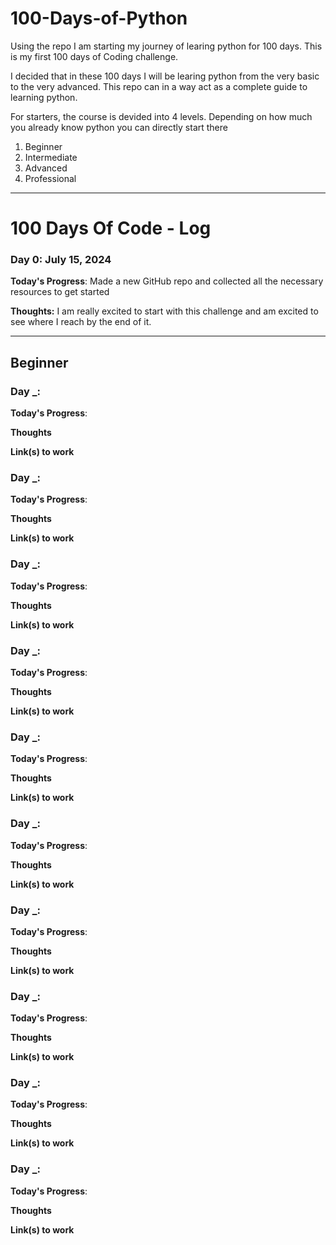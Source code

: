 # 100-Days-of-Python

Using the repo I am starting my journey of learing python for 100 days. This is my first 100 days of Coding challenge.

I decided that in these 100 days I will be learing python from the very basic to the very advanced. This repo can in a way act as a complete guide to learning python.

For starters, the course is devided into 4 levels. Depending on how much you already know python you can directly start there

1. Beginner
2. Intermediate
3. Advanced
4. Professional

---

# 100 Days Of Code - Log

### Day 0: July 15, 2024

**Today's Progress**: Made a new GitHub repo and collected all the necessary resources to get started

**Thoughts:** I am really excited to start with this challenge and am excited to see where I reach by the end of it.

---

## Beginner

### Day _:

**Today's Progress**:

**Thoughts**

**Link(s) to work**

### Day _:

**Today's Progress**:

**Thoughts**

**Link(s) to work**

### Day _:

**Today's Progress**:

**Thoughts**

**Link(s) to work**

### Day _:

**Today's Progress**:

**Thoughts**

**Link(s) to work**

### Day _:

**Today's Progress**:

**Thoughts**

**Link(s) to work**

### Day _:

**Today's Progress**:

**Thoughts**

**Link(s) to work**

### Day _:

**Today's Progress**:

**Thoughts**

**Link(s) to work**

### Day _:

**Today's Progress**:

**Thoughts**

**Link(s) to work**

### Day _:

**Today's Progress**:

**Thoughts**

**Link(s) to work**

### Day _:

**Today's Progress**:

**Thoughts**

**Link(s) to work**
